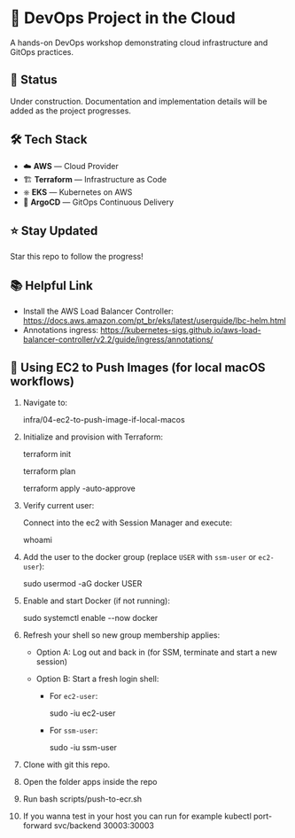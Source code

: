 # 🚀 DevOps Project in the Cloud

A hands-on DevOps workshop demonstrating cloud infrastructure and GitOps practices.

## 🚧 Status

Under construction. Documentation and implementation details will be added as the project progresses.

## 🛠️ Tech Stack

- ☁️ **AWS** — Cloud Provider
- 🏗️ **Terraform** — Infrastructure as Code
- ⎈ **EKS** — Kubernetes on AWS
- 🔁 **ArgoCD** — GitOps Continuous Delivery

## ⭐ Stay Updated

Star this repo to follow the progress!

## 📚 Helpful Link

- Install the AWS Load Balancer Controller: https://docs.aws.amazon.com/pt_br/eks/latest/userguide/lbc-helm.html
- Annotations ingress: https://kubernetes-sigs.github.io/aws-load-balancer-controller/v2.2/guide/ingress/annotations/

## 🧰 Using EC2 to Push Images (for local macOS workflows)

1. Navigate to:

   infra/04-ec2-to-push-image-if-local-macos

2. Initialize and provision with Terraform:

   terraform init

   terraform plan

   terraform apply -auto-approve

3. Verify current user:

   Connect into the ec2 with Session Manager and execute:

   whoami

4. Add the user to the docker group (replace `USER` with `ssm-user` or `ec2-user`):

   sudo usermod -aG docker USER

5. Enable and start Docker (if not running):

   sudo systemctl enable --now docker

6. Refresh your shell so new group membership applies:

   - Option A: Log out and back in (for SSM, terminate and start a new session)
   - Option B: Start a fresh login shell:

     - For `ec2-user`:

       sudo -iu ec2-user

     - For `ssm-user`:

       sudo -iu ssm-user

7. Clone with git this repo.

8. Open the folder apps inside the repo

9. Run bash scripts/push-to-ecr.sh

10. If you wanna test in your host you can run for example kubectl port-forward svc/backend 30003:30003
